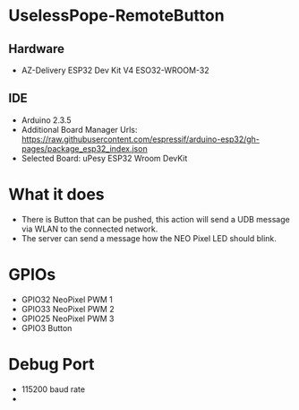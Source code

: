 # UselessPope-RemoteButton

## Hardware
* AZ-Delivery ESP32 Dev Kit V4 ESO32-WROOM-32 

## IDE
* Arduino 2.3.5
* Additional Board Manager Urls: https://raw.githubusercontent.com/espressif/arduino-esp32/gh-pages/package_esp32_index.json
* Selected Board: uPesy ESP32 Wroom DevKit

# What it does
* There is Button that can be pushed, this action will send a UDB message via WLAN to the connected network.
* The server can send a message how the NEO Pixel LED should blink.

# GPIOs
* GPIO32 NeoPixel PWM 1
* GPIO33 NeoPixel PWM 2
* GPIO25 NeoPixel PWM 3
* GPIO3 Button

# Debug Port
* 115200 baud rate
* 
